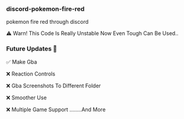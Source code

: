 ### discord-pokemon-fire-red
pokemon fire red through discord

⚠️ Warn!
 This Code Is Really Unstable Now Even Tough Can Be Used..
 
### Future Updates 📄

 ✅ Make Gba 
 
 ❌ Reaction Controls
 
 ❌ Gba Screenshots To Different Folder
 
 ❌ Smoother Use 
 
 ❌ Multiple Game Support
    ........And More

